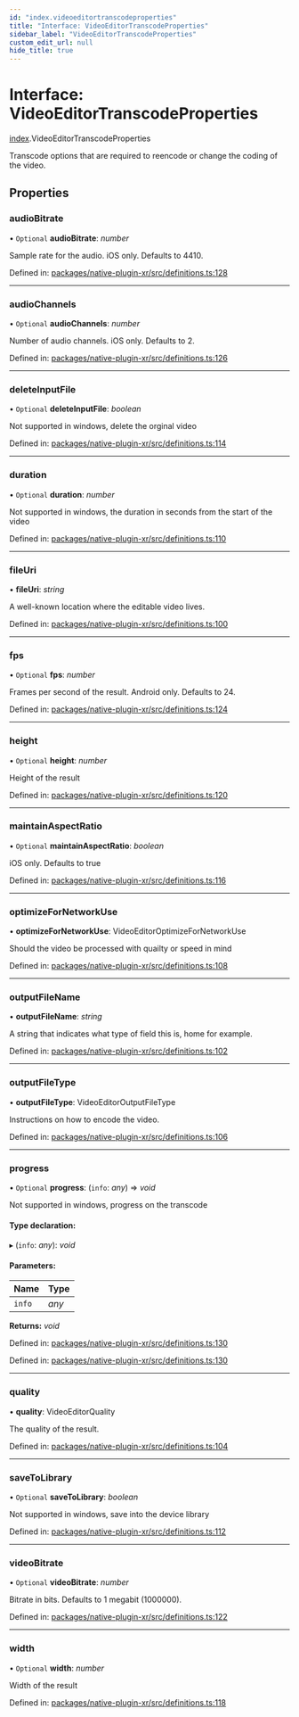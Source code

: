 ```yaml
---
id: "index.videoeditortranscodeproperties"
title: "Interface: VideoEditorTranscodeProperties"
sidebar_label: "VideoEditorTranscodeProperties"
custom_edit_url: null
hide_title: true
---
```


# Interface: VideoEditorTranscodeProperties

[index](../modules/index.md).VideoEditorTranscodeProperties

Transcode options that are required to reencode or change the coding of the video.

## Properties

### audioBitrate

• `Optional` **audioBitrate**: *number*

Sample rate for the audio. iOS only. Defaults to 4410.

Defined in: [packages/native-plugin-xr/src/definitions.ts:128](https://github.com/xr3ngine/xr3ngine/blob/716a06460/packages/native-plugin-xr/src/definitions.ts#L128)

___

### audioChannels

• `Optional` **audioChannels**: *number*

Number of audio channels. iOS only. Defaults to 2.

Defined in: [packages/native-plugin-xr/src/definitions.ts:126](https://github.com/xr3ngine/xr3ngine/blob/716a06460/packages/native-plugin-xr/src/definitions.ts#L126)

___

### deleteInputFile

• `Optional` **deleteInputFile**: *boolean*

Not supported in windows, delete the orginal video

Defined in: [packages/native-plugin-xr/src/definitions.ts:114](https://github.com/xr3ngine/xr3ngine/blob/716a06460/packages/native-plugin-xr/src/definitions.ts#L114)

___

### duration

• `Optional` **duration**: *number*

Not supported in windows, the duration in seconds from the start of the video

Defined in: [packages/native-plugin-xr/src/definitions.ts:110](https://github.com/xr3ngine/xr3ngine/blob/716a06460/packages/native-plugin-xr/src/definitions.ts#L110)

___

### fileUri

• **fileUri**: *string*

A well-known location where the editable video lives.

Defined in: [packages/native-plugin-xr/src/definitions.ts:100](https://github.com/xr3ngine/xr3ngine/blob/716a06460/packages/native-plugin-xr/src/definitions.ts#L100)

___

### fps

• `Optional` **fps**: *number*

Frames per second of the result. Android only. Defaults to 24.

Defined in: [packages/native-plugin-xr/src/definitions.ts:124](https://github.com/xr3ngine/xr3ngine/blob/716a06460/packages/native-plugin-xr/src/definitions.ts#L124)

___

### height

• `Optional` **height**: *number*

Height of the result

Defined in: [packages/native-plugin-xr/src/definitions.ts:120](https://github.com/xr3ngine/xr3ngine/blob/716a06460/packages/native-plugin-xr/src/definitions.ts#L120)

___

### maintainAspectRatio

• `Optional` **maintainAspectRatio**: *boolean*

iOS only. Defaults to true

Defined in: [packages/native-plugin-xr/src/definitions.ts:116](https://github.com/xr3ngine/xr3ngine/blob/716a06460/packages/native-plugin-xr/src/definitions.ts#L116)

___

### optimizeForNetworkUse

• **optimizeForNetworkUse**: VideoEditorOptimizeForNetworkUse

Should the video be processed with quailty or speed in mind

Defined in: [packages/native-plugin-xr/src/definitions.ts:108](https://github.com/xr3ngine/xr3ngine/blob/716a06460/packages/native-plugin-xr/src/definitions.ts#L108)

___

### outputFileName

• **outputFileName**: *string*

A string that indicates what type of field this is, home for example.

Defined in: [packages/native-plugin-xr/src/definitions.ts:102](https://github.com/xr3ngine/xr3ngine/blob/716a06460/packages/native-plugin-xr/src/definitions.ts#L102)

___

### outputFileType

• **outputFileType**: VideoEditorOutputFileType

Instructions on how to encode the video.

Defined in: [packages/native-plugin-xr/src/definitions.ts:106](https://github.com/xr3ngine/xr3ngine/blob/716a06460/packages/native-plugin-xr/src/definitions.ts#L106)

___

### progress

• `Optional` **progress**: (`info`: *any*) => *void*

Not supported in windows, progress on the transcode

#### Type declaration:

▸ (`info`: *any*): *void*

#### Parameters:

Name | Type |
:------ | :------ |
`info` | *any* |

**Returns:** *void*

Defined in: [packages/native-plugin-xr/src/definitions.ts:130](https://github.com/xr3ngine/xr3ngine/blob/716a06460/packages/native-plugin-xr/src/definitions.ts#L130)

Defined in: [packages/native-plugin-xr/src/definitions.ts:130](https://github.com/xr3ngine/xr3ngine/blob/716a06460/packages/native-plugin-xr/src/definitions.ts#L130)

___

### quality

• **quality**: VideoEditorQuality

The quality of the result.

Defined in: [packages/native-plugin-xr/src/definitions.ts:104](https://github.com/xr3ngine/xr3ngine/blob/716a06460/packages/native-plugin-xr/src/definitions.ts#L104)

___

### saveToLibrary

• `Optional` **saveToLibrary**: *boolean*

Not supported in windows, save into the device library

Defined in: [packages/native-plugin-xr/src/definitions.ts:112](https://github.com/xr3ngine/xr3ngine/blob/716a06460/packages/native-plugin-xr/src/definitions.ts#L112)

___

### videoBitrate

• `Optional` **videoBitrate**: *number*

Bitrate in bits. Defaults to 1 megabit (1000000).

Defined in: [packages/native-plugin-xr/src/definitions.ts:122](https://github.com/xr3ngine/xr3ngine/blob/716a06460/packages/native-plugin-xr/src/definitions.ts#L122)

___

### width

• `Optional` **width**: *number*

Width of the result

Defined in: [packages/native-plugin-xr/src/definitions.ts:118](https://github.com/xr3ngine/xr3ngine/blob/716a06460/packages/native-plugin-xr/src/definitions.ts#L118)
